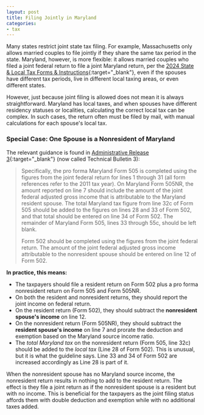 ```yaml
---
layout: post
title: Filing Jointly in Maryland
categories:
- tax
---
```


Many states restrict joint state tax filing. For example, Massachusetts only
allows married couples to file jointly if they share the same tax period in the
state. Maryland, however, is more flexible: it allows married couples who filed
a joint federal return to file a joint Maryland return, per the [2024 State & Local Tax Forms & Instructions][mdmfj]{:target="_blank"},
even if the spouses have different tax periods, live in different local taxing areas, or even
different states.

However, just because joint filing is allowed does not mean it is always
straightforward. Maryland has local taxes, and when spouses have different
residency statuses or localities, calculating the correct local tax can be
complex. In such cases, the return often must be filed by mail, with manual
calculations for each spouse's local tax.

### Special Case: One Spouse is a Nonresident of Maryland

The relevant guidance is
found in [Administrative Release 3][mdar3]{:target="_blank"} (now called
Technical Bulletin 3):

> Specifically, the pro forma Maryland Form 505 is completed using the figures
> from the joint federal return for lines 1 through 31 (all form references
> refer to the 2011 tax year). On Maryland Form 505NR, the amount reported on
> line 7 should include the amount of the joint federal adjusted gross income
> that is attributable to the Maryland resident spouse. The total Maryland tax
> figure from line 32c of Form 505 should be added to the figures on lines 28
> and 33 of Form 502, and that total should be entered on line 34 of Form 502.
> The remainder of Maryland Form 505, lines 33 through 55c, should be left
> blank.
>
> Form 502 should be completed using the figures from the joint federal return.
> The amount of the joint federal adjusted gross income attributable to the
> nonresident spouse should be entered on line 12 of Form 502.

**In practice, this means:**

- The taxpayers should file a resident return on Form 502 plus a pro forma nonresident return on Form 505 and Form 505NR.
- On both the resident and nonresident returns, they should report the joint income on federal return.
- On the resident return (Form 502), they should subtract the **nonresident spouse's income** on line 12.
- On the nonresident return (Form 505NR), they should subtract the **resident spouse's income** on line 7 and prorate the deduction and exemption based on the Maryland source income ratio.
- The _total Maryland tax_ on the nonresident return (Form 505, line 32c) should be added to the _local tax_ (Line 28 of Form 502).
  This is unusual, but it is what the guideline says.
  Line 33 and 34 of Form 502 are increased accordingly as Line 28 is part of it.

When the nonresident spouse has no Maryland source income, the nonresident return results in nothing
to add to the resident return. The effect is they file a joint return as if the nonresident spouse
is a resident but with no income. This is beneficial for the taxpayers as the joint filing status
affords them with double deduction and exemption while with no additional taxes added.

[mdmfj]: https://www.marylandcomptroller.gov/content/dam/mdcomp/tax/instructions/2024/Resident-Booklet.pdf
[mdar3]: https://www.marylandcomptroller.gov/content/dam/mdcomp/tax/legal-publications/administrative-releases/income-and-estate-tax/ar_it3.pdf
